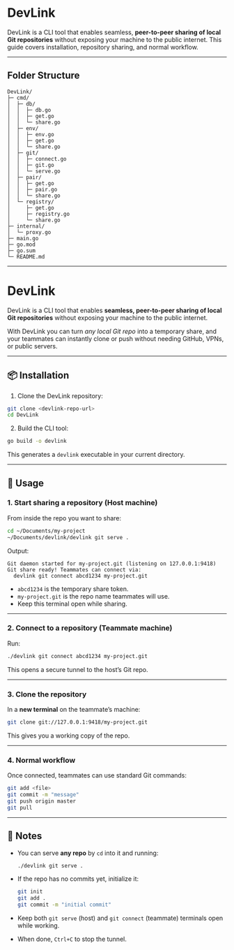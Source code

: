 
# DevLink

DevLink is a CLI tool that enables seamless, **peer-to-peer sharing of local Git repositories** without exposing your machine to the public internet. This guide covers installation, repository sharing, and normal workflow.

---

## **Folder Structure**

```plaintext
DevLink/
├─ cmd/
│  ├─ db/
│  │  ├─ db.go
│  │  ├─ get.go
│  │  └─ share.go
│  ├─ env/
│  │  ├─ env.go
│  │  ├─ get.go
│  │  └─ share.go
│  ├─ git/
│  │  ├─ connect.go       
│  │  ├─ git.go          
│  │  └─ serve.go        
│  ├─ pair/
│  │  ├─ get.go
│  │  ├─ pair.go
│  │  └─ share.go
│  └─ registry/
│     ├─ get.go
│     ├─ registry.go
│     └─ share.go
├─ internal/
│  └─ proxy.go            
├─ main.go
├─ go.mod
├─ go.sum
└─ README.md
````


---

# DevLink

DevLink is a CLI tool that enables **seamless, peer-to-peer sharing of local Git repositories** without exposing your machine to the public internet.

With DevLink you can turn *any local Git repo* into a temporary share, and your teammates can instantly clone or push without needing GitHub, VPNs, or public servers.

---

## 📦 Installation

1. Clone the DevLink repository:

```bash
git clone <devlink-repo-url>
cd DevLink
```

2. Build the CLI tool:

```bash
go build -o devlink
```

This generates a `devlink` executable in your current directory.

---

## 🚀 Usage

### 1. Start sharing a repository (Host machine)

From inside the repo you want to share:

```bash
cd ~/Documents/my-project
~/Documents/devlink/devlink git serve .
```

Output:

```
Git daemon started for my-project.git (listening on 127.0.0.1:9418)
Git share ready! Teammates can connect via:
  devlink git connect abcd1234 my-project.git
```

* `abcd1234` is the temporary share token.
* `my-project.git` is the repo name teammates will use.
* Keep this terminal open while sharing.

---

### 2. Connect to a repository (Teammate machine)

Run:

```bash
./devlink git connect abcd1234 my-project.git
```

This opens a secure tunnel to the host’s Git repo.

---

### 3. Clone the repository

In a **new terminal** on the teammate’s machine:

```bash
git clone git://127.0.0.1:9418/my-project.git
```

This gives you a working copy of the repo.

---

### 4. Normal workflow

Once connected, teammates can use standard Git commands:

```bash
git add <file>
git commit -m "message"
git push origin master
git pull
```

---

## 📝 Notes

* You can serve **any repo** by `cd` into it and running:

  ```bash
  ./devlink git serve .
  ```
* If the repo has no commits yet, initialize it:

  ```bash
  git init
  git add .
  git commit -m "initial commit"
  ```
* Keep both `git serve` (host) and `git connect` (teammate) terminals open while working.
* When done, `Ctrl+C` to stop the tunnel.



```


